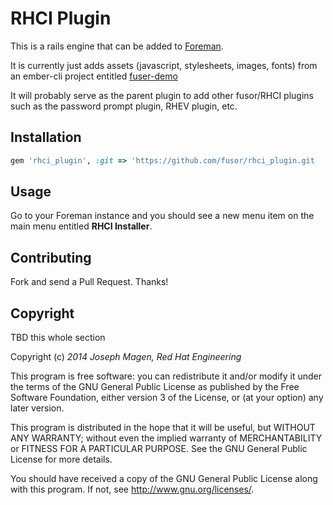 # RHCI Plugin

This is a rails engine that can be added to [Foreman](https://github.com/theforeman/foreman/).

It is currently just adds assets (javascript, stylesheets, images, fonts) from an ember-cli project entitled [fuser-demo](https://github.com/fusor/fusor-demo/)

It will probably serve as the parent plugin to add other fusor/RHCI plugins such as the password prompt plugin, RHEV plugin, etc.

## Installation

```ruby
gem 'rhci_plugin', :git => 'https://github.com/fusor/rhci_plugin.git
```

## Usage

Go to your Foreman instance and you should see a new menu item on the main menu entitled **RHCI Installer**.

## Contributing

Fork and send a Pull Request. Thanks!

## Copyright

TBD this whole section

Copyright (c) *2014* *Joseph Magen, Red Hat Engineering*

This program is free software: you can redistribute it and/or modify
it under the terms of the GNU General Public License as published by
the Free Software Foundation, either version 3 of the License, or
(at your option) any later version.

This program is distributed in the hope that it will be useful,
but WITHOUT ANY WARRANTY; without even the implied warranty of
MERCHANTABILITY or FITNESS FOR A PARTICULAR PURPOSE.  See the
GNU General Public License for more details.

You should have received a copy of the GNU General Public License
along with this program.  If not, see <http://www.gnu.org/licenses/>.

